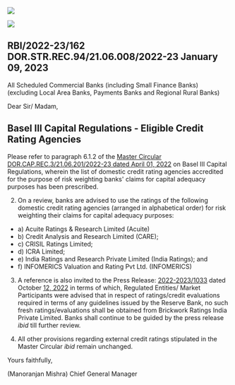 ![](_page_0_Picture_0.jpeg)

![](_page_0_Picture_2.jpeg)

## RBI/2022-23/162 DOR.STR.REC.94/21.06.008/2022-23 January 09, 2023

All Scheduled Commercial Banks (including Small Finance Banks) (excluding Local Area Banks, Payments Banks and Regional Rural Banks)

Dear Sir/ Madam,

## **Basel III Capital Regulations - Eligible Credit Rating Agencies**

Please refer to paragraph 6.1.2 of the [Master Circular](https://www.rbi.org.in/Scripts/BS_ViewMasCirculardetails.aspx?id=12278)  [DOR.CAP.REC.3/21.06.201/2022-23 dated April 01, 2022](https://www.rbi.org.in/Scripts/BS_ViewMasCirculardetails.aspx?id=12278) on Basel III Capital Regulations, wherein the list of domestic credit rating agencies accredited for the purpose of risk weighting banks' claims for capital adequacy purposes has been prescribed.

2. On a review, banks are advised to use the ratings of the following domestic credit rating agencies (arranged in alphabetical order) for risk weighting their claims for capital adequacy purposes:

- a) Acuite Ratings & Research Limited (Acuite)
- b) Credit Analysis and Research Limited (CARE);
- c) CRISIL Ratings Limited;
- d) ICRA Limited;
- e) India Ratings and Research Private Limited (India Ratings); and
- f) INFOMERICS Valuation and Rating Pvt Ltd. (INFOMERICS)

3. A reference is also invited to the Press Release: [2022-2023/1033](https://www.rbi.org.in/Scripts/BS_PressReleaseDisplay.aspx?prid=54531) dated October [12, 2022](https://www.rbi.org.in/Scripts/BS_PressReleaseDisplay.aspx?prid=54531) in terms of which, Regulated Entities/ Market Participants were advised that in respect of ratings/credit evaluations required in terms of any guidelines issued by the Reserve Bank, no such fresh ratings/evaluations shall be obtained from Brickwork Ratings India Private Limited. Banks shall continue to be guided by the press release *ibid* till further review.

4. All other provisions regarding external credit ratings stipulated in the Master Circular *ibid* remain unchanged.

Yours faithfully,

(Manoranjan Mishra) Chief General Manager